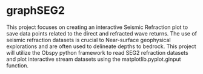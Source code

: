 # graphSEG2
This project focuses on creating an interactive Seismic Refraction plot to save data points related to the direct and refracted wave returns. The use of seismic refraction datasets is crucial to Near-surface geophysical explorations and are often used to delineate depths to bedrock. This project will utilize the Obspy python framework to read SEG2 refraction datasets and plot interactive stream datasets using the matplotlib.pyplot.ginput function.
